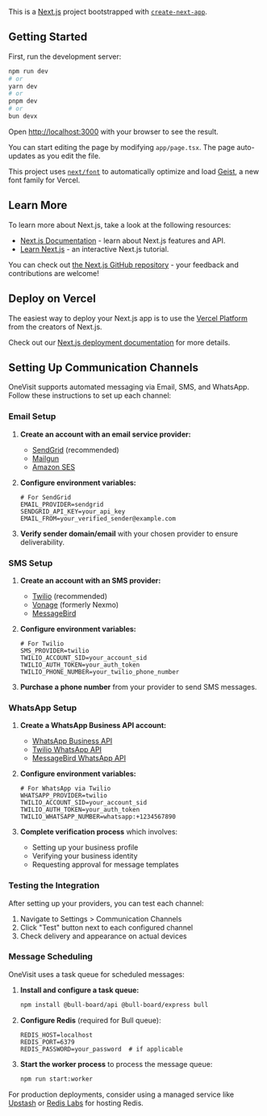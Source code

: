 This is a [Next.js](https://nextjs.org) project bootstrapped with [`create-next-app`](https://nextjs.org/docs/app/api-reference/cli/create-next-app).

## Getting Started

First, run the development server:

```bash
npm run dev
# or
yarn dev
# or
pnpm dev
# or
bun devx
```

Open [http://localhost:3000](http://localhost:3000) with your browser to see the result.

You can start editing the page by modifying `app/page.tsx`. The page auto-updates as you edit the file.

This project uses [`next/font`](https://nextjs.org/docs/app/building-your-application/optimizing/fonts) to automatically optimize and load [Geist](https://vercel.com/font), a new font family for Vercel.

## Learn More

To learn more about Next.js, take a look at the following resources:

- [Next.js Documentation](https://nextjs.org/docs) - learn about Next.js features and API.
- [Learn Next.js](https://nextjs.org/learn) - an interactive Next.js tutorial.

You can check out [the Next.js GitHub repository](https://github.com/vercel/next.js) - your feedback and contributions are welcome!

## Deploy on Vercel

The easiest way to deploy your Next.js app is to use the [Vercel Platform](https://vercel.com/new?utm_medium=default-template&filter=next.js&utm_source=create-next-app&utm_campaign=create-next-app-readme) from the creators of Next.js.

Check out our [Next.js deployment documentation](https://nextjs.org/docs/app/building-your-application/deploying) for more details.

## Setting Up Communication Channels

OneVisit supports automated messaging via Email, SMS, and WhatsApp. Follow these instructions to set up each channel:

### Email Setup

1. **Create an account with an email service provider:**
   - [SendGrid](https://sendgrid.com/) (recommended)
   - [Mailgun](https://www.mailgun.com/)
   - [Amazon SES](https://aws.amazon.com/ses/)

2. **Configure environment variables:**
   ```
   # For SendGrid
   EMAIL_PROVIDER=sendgrid
   SENDGRID_API_KEY=your_api_key
   EMAIL_FROM=your_verified_sender@example.com
   ```

3. **Verify sender domain/email** with your chosen provider to ensure deliverability.

### SMS Setup

1. **Create an account with an SMS provider:**
   - [Twilio](https://www.twilio.com/) (recommended)
   - [Vonage](https://www.vonage.com/) (formerly Nexmo)
   - [MessageBird](https://messagebird.com/)

2. **Configure environment variables:**
   ```
   # For Twilio
   SMS_PROVIDER=twilio
   TWILIO_ACCOUNT_SID=your_account_sid
   TWILIO_AUTH_TOKEN=your_auth_token
   TWILIO_PHONE_NUMBER=your_twilio_phone_number
   ```

3. **Purchase a phone number** from your provider to send SMS messages.

### WhatsApp Setup

1. **Create a WhatsApp Business API account:**
   - [WhatsApp Business API](https://www.whatsapp.com/business/api)
   - [Twilio WhatsApp API](https://www.twilio.com/whatsapp)
   - [MessageBird WhatsApp API](https://messagebird.com/products/whatsapp)

2. **Configure environment variables:**
   ```
   # For WhatsApp via Twilio
   WHATSAPP_PROVIDER=twilio
   TWILIO_ACCOUNT_SID=your_account_sid
   TWILIO_AUTH_TOKEN=your_auth_token
   TWILIO_WHATSAPP_NUMBER=whatsapp:+1234567890
   ```

3. **Complete verification process** which involves:
   - Setting up your business profile
   - Verifying your business identity
   - Requesting approval for message templates

### Testing the Integration

After setting up your providers, you can test each channel:

1. Navigate to Settings > Communication Channels
2. Click "Test" button next to each configured channel
3. Check delivery and appearance on actual devices

### Message Scheduling

OneVisit uses a task queue for scheduled messages:

1. **Install and configure a task queue:**
   ```bash
   npm install @bull-board/api @bull-board/express bull
   ```

2. **Configure Redis** (required for Bull queue):
   ```
   REDIS_HOST=localhost
   REDIS_PORT=6379
   REDIS_PASSWORD=your_password  # if applicable
   ```

3. **Start the worker process** to process the message queue:
   ```bash
   npm run start:worker
   ```

For production deployments, consider using a managed service like [Upstash](https://upstash.com/) or [Redis Labs](https://redis.com/) for hosting Redis.
